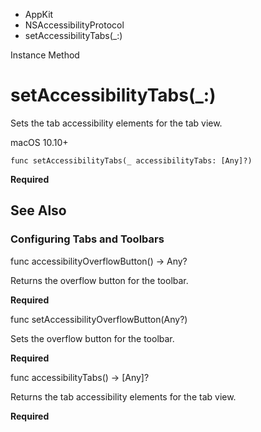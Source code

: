 

- AppKit
- NSAccessibilityProtocol
-  setAccessibilityTabs(\_:) 

Instance Method

# setAccessibilityTabs(\_:)

Sets the tab accessibility elements for the tab view.

macOS 10.10+

``` source
func setAccessibilityTabs(_ accessibilityTabs: [Any]?)
```

**Required**

## See Also

### Configuring Tabs and Toolbars

func accessibilityOverflowButton() -> Any?

Returns the overflow button for the toolbar.

**Required**

func setAccessibilityOverflowButton(Any?)

Sets the overflow button for the toolbar.

**Required**

func accessibilityTabs() -> [Any]?

Returns the tab accessibility elements for the tab view.

**Required**

